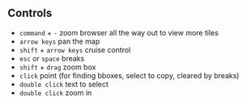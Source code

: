 ## Controls

- `command` + `-` zoom browser all the way out to view more tiles
- `arrow keys` pan the map
- `shift` + `arrow keys` cruise control
- `esc` or `space` breaks
- `shift` + `drag` zoom box
- `click` point (for finding bboxes, select to copy, cleared by breaks)
- `double click` text to select
- `double click` zoom in
